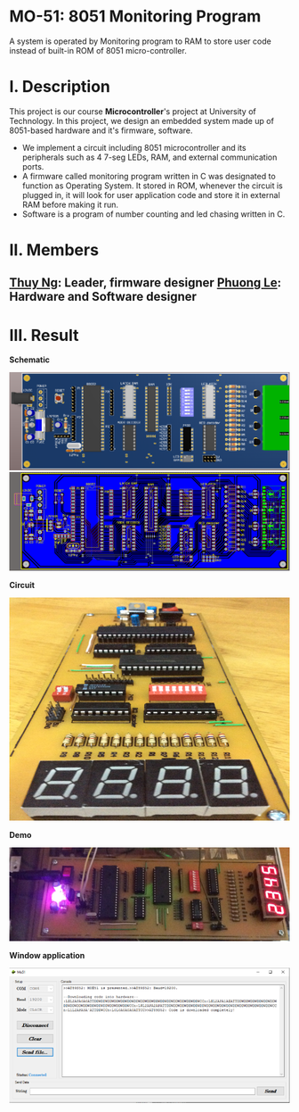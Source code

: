 # MO-51: 8051 Monitoring Program
A system is operated by Monitoring program to RAM to store user code instead of built-in ROM of 8051 micro-controller.

# I. Description
This project is our course **Microcontroller**'s project at University of Technology. In this project, we design an embedded system made up of 8051-based hardware and it's firmware, software. 
* We implement a circuit including 8051 microcontroller and its peripherals such as 4 7-seg LEDs, RAM, and external communication ports.
* A firmware called monitoring program written in C was designated to function as Operating System. It stored in ROM, whenever the circuit is plugged in, it will look for user application code and store it in external RAM before making it run.
* Software is a program of number counting and led chasing written in C.
# II. Members
[Thuy Ng](https://github.com/AntiAegis): **Leader, firmware designer**
[Phuong Le](https://github.com/PhuongLeVanHoang): **Hardware and Software designer**
-----
# III. Result
**Schematic**
<p align="center">
<img src="firmware/Picture/top.png" title="top">
<img src="firmware/Picture/bottom.png" title="bottom">
</p>

**Circuit**
<p align="center">
<img src="firmware/Picture/Hardware 2.JPG" title="Circuit" height="400px" width="900px">
</p>

**Demo**
<p align="center">
<img src="firmware/Picture/demo.png" title="demo" >
</p>

**Window application**
<p align="center">
<img src="firmware/Picture/app.png" title="Application" >
</p>